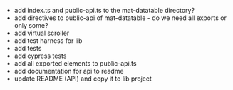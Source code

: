 * add index.ts and public-api.ts to the mat-datatable directory?
* add directives to public-api of mat-datatable - do we need all exports or only some?
* add virtual scroller
* add test harness for lib
* add tests
* add cypress tests
* add all exported elements to public-api.ts
* add documentation for api to readme
* update README (API) and copy it to lib project
